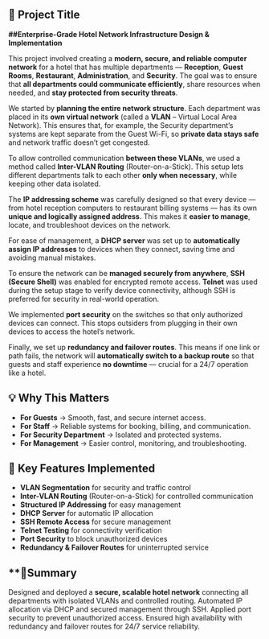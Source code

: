 
## **📡 Project Title**

**##**Enterprise-Grade Hotel Network Infrastructure Design & Implementation****


This project involved creating a **modern, secure, and reliable computer network** for a hotel that has multiple departments — **Reception**, **Guest Rooms**, **Restaurant**, **Administration**, and **Security**. The goal was to ensure that **all departments could communicate efficiently**, share resources when needed, and **stay protected from security threats**.

We started by **planning the entire network structure**. Each department was placed in its **own virtual network** (called a **VLAN** – Virtual Local Area Network). This ensures that, for example, the Security department’s systems are kept separate from the Guest Wi-Fi, so **private data stays safe** and network traffic doesn’t get congested.

To allow controlled communication **between these VLANs**, we used a method called **Inter-VLAN Routing** (Router-on-a-Stick). This setup lets different departments talk to each other **only when necessary**, while keeping other data isolated.

The **IP addressing scheme** was carefully designed so that every device — from hotel reception computers to restaurant billing systems — has its own **unique and logically assigned address**. This makes it **easier to manage**, locate, and troubleshoot devices on the network.

For ease of management, a **DHCP server** was set up to **automatically assign IP addresses** to devices when they connect, saving time and avoiding manual mistakes.

To ensure the network can be **managed securely from anywhere**, **SSH (Secure Shell)** was enabled for encrypted remote access. **Telnet** was used during the setup stage to verify device connectivity, although SSH is preferred for security in real-world operation.

We implemented **port security** on the switches so that only authorized devices can connect. This stops outsiders from plugging in their own devices to access the hotel’s network.

Finally, we set up **redundancy and failover routes**. This means if one link or path fails, the network will **automatically switch to a backup route** so that guests and staff experience **no downtime** — crucial for a 24/7 operation like a hotel.



## **💡 Why This Matters**

* **For Guests** → Smooth, fast, and secure internet access.
* **For Staff** → Reliable systems for booking, billing, and communication.
* **For Security Department** → Isolated and protected systems.
* **For Management** → Easier control, monitoring, and troubleshooting.



## **📌 Key Features Implemented**

* **VLAN Segmentation** for security and traffic control
* **Inter-VLAN Routing** (Router-on-a-Stick) for controlled communication
* **Structured IP Addressing** for easy management
* **DHCP Server** for automatic IP allocation
* **SSH Remote Access** for secure management
* **Telnet Testing** for connectivity verification
* **Port Security** to block unauthorized devices
* **Redundancy & Failover Routes** for uninterrupted service



## **📜Summary

Designed and deployed a **secure, scalable hotel network** connecting all departments with isolated VLANs and controlled routing. Automated IP allocation via DHCP and secured management through SSH. Applied port security to prevent unauthorized access. Ensured high availability with redundancy and failover routes for 24/7 service reliability.

